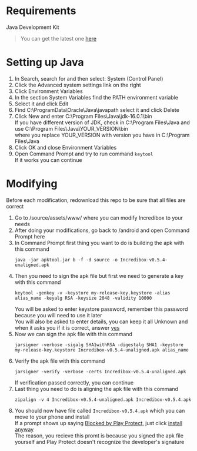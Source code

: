 # Requirements
Java Development Kit 
> You can get the latest one [here](https://www.oracle.com/java/technologies/javase-jdk16-downloads.html)

# Setting up Java
1. In Search, search for and then select: System (Control Panel)
2. Click the Advanced system settings link on the right
3. Click Environment Variables
4. In the section System Variables find the PATH environment variable
5. Select it and click Edit
6. Find C:\ProgramData\Oracle\Java\javapath select it and click Delete
7. Click New and enter C:\Program Files\Java\jdk-16.0.1\bin  
   If you have different version of JDK, check in C:\Program Files\Java and use C:\Program Files\Java\YOUR_VERSION\bin  
   where you replace YOUR_VERSION with version you have in C:\Program Files\Java  
9. Click OK and close Environment Variables
10. Open Command Prompt and try to run command `keytool`  
   If it works you can continue

# Modifying
Before each modification, redownload this repo to be sure that all files are correct  

1. Go to /source/assets/www/ where you can modify Incredibox to your needs  
2. After doing your modifications, go back to /android and open Command Prompt here  
3. In Command Prompt first thing you want to do is building the apk with this command  
   ```
   java -jar apktool.jar b -f -d source -o Incredibox-v0.5.4-unaligned.apk
   ```  
4. Then you need to sign the apk file but first we need to generate a key with this command  
   ```
   keytool -genkey -v -keystore my-release-key.keystore -alias alias_name -keyalg RSA -keysize 2048 -validity 10000
   ```  
   You will be asked to enter keystore password, remember this password because you will need to use it later  
   You will also be asked to enter details, you can keep it all Unknown and when it asks you if it is correct, answer <ins>yes</ins>  
5. Now we can sign the apk file with this command  
   ```
   jarsigner -verbose -sigalg SHA1withRSA -digestalg SHA1 -keystore my-release-key.keystore Incredibox-v0.5.4-unaligned.apk alias_name
   ```  
6. Verify the apk file with this command  
   ```
   jarsigner -verify -verbose -certs Incredibox-v0.5.4-unaligned.apk
   ```  
   If verification passed correctly, you can continue  
7. Last thing you need to do is aligning the apk file with this command  
   ```
   zipalign -v 4 Incredibox-v0.5.4-unaligned.apk Incredibox-v0.5.4.apk
   ```  
8. You should now have file called `Incredibox-v0.5.4.apk` which you can move to your phone and install  
   If a prompt shows up saying <ins>Blocked by Play Protect</ins>, just click <ins>install anyway</ins>  
   The reason, you recieve this promt is because you signed the apk file yourself and Play Protect doesn't recognize the developer's signature  
